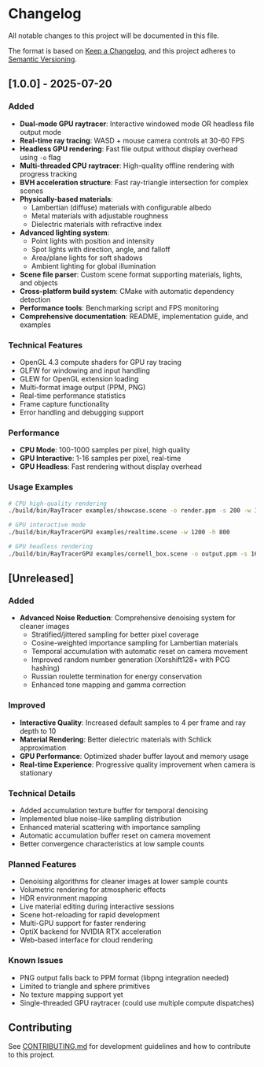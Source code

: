 # Changelog

All notable changes to this project will be documented in this file.

The format is based on [Keep a Changelog](https://keepachangelog.com/en/1.0.0/),
and this project adheres to [Semantic Versioning](https://semver.org/spec/v2.0.0.html).

## [1.0.0] - 2025-07-20

### Added
- **Dual-mode GPU raytracer**: Interactive windowed mode OR headless file output mode
- **Real-time ray tracing**: WASD + mouse camera controls at 30-60 FPS
- **Headless GPU rendering**: Fast file output without display overhead using `-o` flag
- **Multi-threaded CPU raytracer**: High-quality offline rendering with progress tracking
- **BVH acceleration structure**: Fast ray-triangle intersection for complex scenes
- **Physically-based materials**:
  - Lambertian (diffuse) materials with configurable albedo
  - Metal materials with adjustable roughness
  - Dielectric materials with refractive index
- **Advanced lighting system**:
  - Point lights with position and intensity
  - Spot lights with direction, angle, and falloff
  - Area/plane lights for soft shadows
  - Ambient lighting for global illumination
- **Scene file parser**: Custom scene format supporting materials, lights, and objects
- **Cross-platform build system**: CMake with automatic dependency detection
- **Performance tools**: Benchmarking script and FPS monitoring
- **Comprehensive documentation**: README, implementation guide, and examples

### Technical Features
- OpenGL 4.3 compute shaders for GPU ray tracing
- GLFW for windowing and input handling  
- GLEW for OpenGL extension loading
- Multi-format image output (PPM, PNG)
- Real-time performance statistics
- Frame capture functionality
- Error handling and debugging support

### Performance
- **CPU Mode**: 100-1000 samples per pixel, high quality
- **GPU Interactive**: 1-16 samples per pixel, real-time
- **GPU Headless**: Fast rendering without display overhead

### Usage Examples
```bash
# CPU high-quality rendering
./build/bin/RayTracer examples/showcase.scene -o render.ppm -s 200 -w 1920 -h 1080

# GPU interactive mode
./build/bin/RayTracerGPU examples/realtime.scene -w 1200 -h 800

# GPU headless rendering
./build/bin/RayTracerGPU examples/cornell_box.scene -o output.ppm -s 16 -w 800 -h 600
```

## [Unreleased]

### Added
- **Advanced Noise Reduction**: Comprehensive denoising system for cleaner images
  - Stratified/jittered sampling for better pixel coverage
  - Cosine-weighted importance sampling for Lambertian materials  
  - Temporal accumulation with automatic reset on camera movement
  - Improved random number generation (Xorshift128+ with PCG hashing)
  - Russian roulette termination for energy conservation
  - Enhanced tone mapping and gamma correction

### Improved
- **Interactive Quality**: Increased default samples to 4 per frame and ray depth to 10
- **Material Rendering**: Better dielectric materials with Schlick approximation
- **GPU Performance**: Optimized shader buffer layout and memory usage
- **Real-time Experience**: Progressive quality improvement when camera is stationary

### Technical Details
- Added accumulation texture buffer for temporal denoising
- Implemented blue noise-like sampling distribution
- Enhanced material scattering with importance sampling
- Automatic accumulation buffer reset on camera movement
- Better convergence characteristics at low sample counts

### Planned Features
- Denoising algorithms for cleaner images at lower sample counts
- Volumetric rendering for atmospheric effects
- HDR environment mapping
- Live material editing during interactive sessions
- Scene hot-reloading for rapid development
- Multi-GPU support for faster rendering
- OptiX backend for NVIDIA RTX acceleration
- Web-based interface for cloud rendering

### Known Issues
- PNG output falls back to PPM format (libpng integration needed)
- Limited to triangle and sphere primitives
- No texture mapping support yet
- Single-threaded GPU raytracer (could use multiple compute dispatches)

## Contributing

See [CONTRIBUTING.md](CONTRIBUTING.md) for development guidelines and how to contribute to this project.
